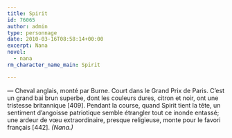 ```yaml
---
title: Spirit
id: 76065
author: admin
type: personnage
date: 2010-03-16T08:58:14+00:00
excerpt: Nana
novel:
  - nana
rm_character_name_main: Spirit

---
```

— Cheval anglais, monté par Burne. Court dans le Grand Prix de Paris. C&rsquo;est un grand bai brun superbe, dont les couleurs dures, citron et noir, ont une tristesse britannique [409]. Pendant la course, quand Spirit tient la tête, un sentiment d&rsquo;angoisse patriotique semble étrangler tout ce inonde entassé; une ardeur de vœu extraordinaire, presque religieuse, monte pour le favori français [442]. _(Nana.)_